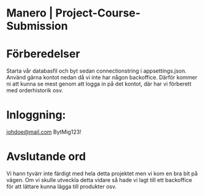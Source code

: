 # Manero | Project-Course-Submission

# Förberedelser
Starta vår databasfil och byt sedan connectionstring i appsettings.json. Använd gärna kontot nedan då vi inte har någon backoffice. Därför kommer ni att kunna se mest genom att logga in på det kontot, där har vi förberett med orderhistorik osv.

# Inloggning:
johdoe@mail.com
BytMig123!

# Avslutande ord
Vi hann tyvärr inte färdigt med hela detta projektet men vi kom en bra bit på vägen. Om vi skulle utveckla detta vidare så hade vi lagt till ett backoffice för att lättare kunna lägga till produkter osv. 
